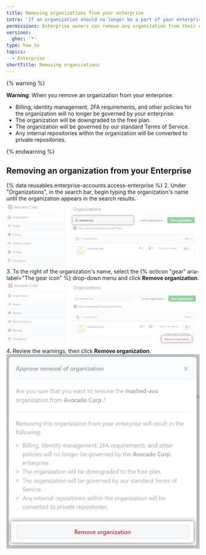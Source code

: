 ```yaml
---
title: Removing organizations from your enterprise
intro: 'If an organization should no longer be a part of your enterprise, you can remove the organization.'
permissions: Enterprise owners can remove any organization from their enterprise.
versions:
  ghec: '*'
type: how_to
topics:
  - Enterprise
shortTitle: Removing organizations
---
```


{% warning %}

**Warning**: When you remove an organization from your enterprise:
- Billing, identity management, 2FA requirements, and other policies for the organization will no longer be governed by your enterprise.
- The organization will be downgraded to the free plan.
- The organization will be governed by our standard Terms of Service.
- Any internal repositories within the organization will be converted to private repositories.

{% endwarning %}

## Removing an organization from your Enterprise

{% data reusables.enterprise-accounts.access-enterprise %}
2. Under "Organizations", in the search bar, begin typing the organization's name until the organization appears in the search results. ![Screenshot of the search field for organizations](/assets/images/help/enterprises/organization-search.png)
3. To the right of the organization's name, select the {% octicon "gear" aria-label="The gear icon" %} drop-down menu and click **Remove organization**. ![Screenshot of an organization in search results](/assets/images/help/enterprises/remove-organization.png)
4. Review the warnings, then click **Remove organization**. ![Screenshot of a warning message and button to remove organization](/assets/images/help/enterprises/remove-organization-warning.png)
